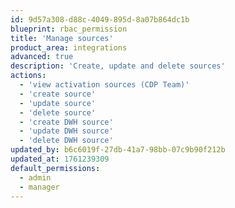 ```yaml
---
id: 9d57a308-d88c-4049-895d-8a07b864dc1b
blueprint: rbac_permission
title: 'Manage sources'
product_area: integrations
advanced: true
description: 'Create, update and delete sources'
actions:
  - 'view activation sources (CDP Team)'
  - 'create source'
  - 'update source'
  - 'delete source'
  - 'create DWH source'
  - 'update DWH source'
  - 'delete DWH source'
updated_by: b6c6019f-27db-41a7-98bb-07c9b90f212b
updated_at: 1761239309
default_permissions:
  - admin
  - manager
---
```

